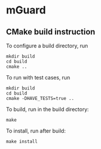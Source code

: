 # mGuard

## CMake build instruction

To configure a build directory, run
```
mkdir build
cd build
cmake ..
```

To run with test cases, run
```
mkdir build
cd build
cmake -DHAVE_TESTS=true ..
```

To build, run in the build directory:
```
make
```

To install, run after build:
```
make install
```